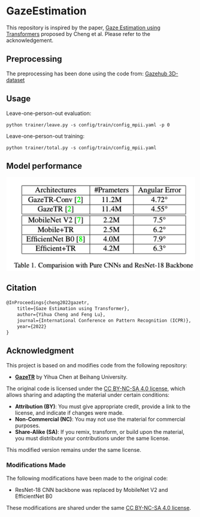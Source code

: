 # GazeEstimation

This repository is inspired by the paper, [Gaze Estimation using Transformers](https://github.com/yihuacheng/GazeTR) proposed by Cheng et al. 
Please refer to the acknowledgement.


## Preprocessing

The preprocessing has been done using the code from: [Gazehub 3D-dataset](https://phi-ai.buaa.edu.cn/Gazehub/3D-dataset//#mpiigaze)

## Usage

Leave-one-person-out evaluation:

```
python trainer/leave.py -s config/train/config_mpii.yaml -p 0
```

Leave-one-person-out training:

```
python trainer/total.py -s config/train/config_mpii.yaml    

```

## Model performance
![Model Performance](./img/Performance.png)

## Citation

```
@InProceedings{cheng2022gazetr,
    title={Gaze Estimation using Transformer},
    author={Yihua Cheng and Feng Lu},
    journal={International Conference on Pattern Recognition (ICPR)},
    year={2022}
}
```

## Acknowledgment
This project is based on and modifies code from the following repository:

- **[GazeTR](https://github.com/yihuacheng/GazeTR)** by Yihua Chen at Beihang University.

The original code is licensed under the [CC BY-NC-SA 4.0 license](https://creativecommons.org/licenses/by-nc-sa/4.0/), which allows sharing and adapting the material under certain conditions:
- **Attribution (BY)**: You must give appropriate credit, provide a link to the license, and indicate if changes were made.
- **Non-Commercial (NC)**: You may not use the material for commercial purposes.
- **Share-Alike (SA)**: If you remix, transform, or build upon the material, you must distribute your contributions under the same license.

This modified version remains under the same license.

### Modifications Made
The following modifications have been made to the original code:
- ResNet-18 CNN backbone was replaced by MobileNet V2 and EfficientNet B0

These modifications are shared under the same [CC BY-NC-SA 4.0 license](https://creativecommons.org/licenses/by-nc-sa/4.0/).
